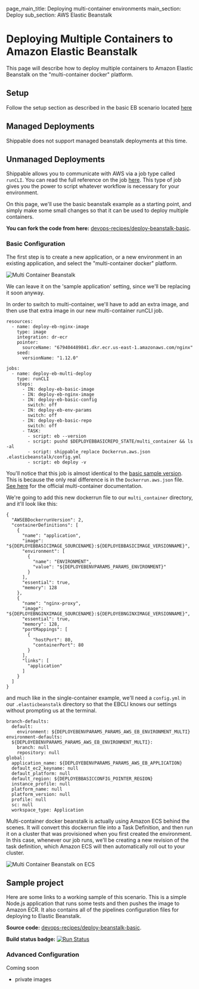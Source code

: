page_main_title: Deploying multi-container environments
main_section: Deploy
sub_section: AWS Elastic Beanstalk

# Deploying Multiple Containers to Amazon Elastic Beanstalk
This page will describe how to deploy multiple containers to Amazon Elastic Beanstalk on the "multi-container docker" platform.

## Setup

Follow the setup section as described in the basic EB scenario located [here](./aws-elastic-beanstalk)

## Managed Deployments
Shippable does not support managed beanstalk deployments at this time.

## Unmanaged Deployments

Shippable allows you to communicate with AWS via a job type called `runCLI`.  You can read the full reference on the job [here](../reference/job-runcli).  This type of job gives you the power to script whatever workflow is necessary for your environment.

On this page, we'll use the basic beanstalk example as a starting point, and simply make some small changes so that it can be used to deploy multiple containers.

**You can fork the code from here:** [devops-recipes/deploy-beanstalk-basic](https://github.com/devops-recipes/deploy-beanstalk-basic).

### Basic Configuration

The first step is to create a new application, or a new environment in an existing application, and select the "multi-container docker" platform.

<img src="../../images/deploy/elasticbeanstalk/multi-cont-new-env.png" alt="Multi Container Beanstalk">

We can leave it on the 'sample application' setting, since we'll be replacing it soon anyway.

In order to switch to multi-container, we'll have to add an extra image, and then use that extra image in our new multi-container runCLI job.

```
resources:
  - name: deploy-eb-nginx-image
    type: image
    integration: dr-ecr
    pointer:
      sourceName: "679404489841.dkr.ecr.us-east-1.amazonaws.com/nginx"
    seed:
      versionName: "1.12.0"
```

```
jobs:
  - name: deploy-eb-multi-deploy
    type: runCLI
    steps:
      - IN: deploy-eb-basic-image
      - IN: deploy-eb-nginx-image
      - IN: deploy-eb-basic-config
        switch: off
      - IN: deploy-eb-env-params
        switch: off
      - IN: deploy-eb-basic-repo
        switch: off
      - TASK:
        - script: eb --version
        - script: pushd $DEPLOYEBBASICREPO_STATE/multi_container && ls -al
        - script: shippable_replace Dockerrun.aws.json .elasticbeanstalk/config.yml
        - script: eb deploy -v
```

You'll notice that this job is almost identical to the [basic sample version](./aws-elastic-beanstalk).  This is because the only real difference is in the `Dockerrun.aws.json` file.  [See here](http://docs.aws.amazon.com/elasticbeanstalk/latest/dg/create_deploy_docker_v2config.html) for the official multi-container documentation.

We're going to add this new dockerrun file to our `multi_container` directory, and it'll look like this:
```
{
  "AWSEBDockerrunVersion": 2,
  "containerDefinitions": [
    {
      "name": "application",
      "image": "${DEPLOYEBBASICIMAGE_SOURCENAME}:${DEPLOYEBBASICIMAGE_VERSIONNAME}",
      "environment": [
        {
          "name": "ENVIRONMENT",
          "value": "${DEPLOYEBENVPARAMS_PARAMS_ENVIRONMENT}"
        }
      ],
      "essential": true,
      "memory": 128
    },
    {
      "name": "nginx-proxy",
      "image": "${DEPLOYEBNGINXIMAGE_SOURCENAME}:${DEPLOYEBNGINXIMAGE_VERSIONNAME}",
      "essential": true,
      "memory": 128,
      "portMappings": [
        {
          "hostPort": 80,
          "containerPort": 80
        }
      ],
      "links": [
        "application"
      ]
    }
  ]
}

```
and much like in the single-container example, we'll need a `config.yml` in our `.elasticbeanstalk` directory so that the EBCLI knows our settings without prompting us at the terminal.
```
branch-defaults:
  default:
    environment: ${DEPLOYEBENVPARAMS_PARAMS_AWS_EB_ENVIRONMENT_MULTI}
environment-defaults:
  ${DEPLOYEBENVPARAMS_PARAMS_AWS_EB_ENVIRONMENT_MULTI}:
    branch: null
    repository: null
global:
  application_name: ${DEPLOYEBENVPARAMS_PARAMS_AWS_EB_APPLICATION}
  default_ec2_keyname: null
  default_platform: null
  default_region: ${DEPLOYEBBASICCONFIG_POINTER_REGION}
  instance_profile: null
  platform_name: null
  platform_version: null
  profile: null
  sc: null
  workspace_type: Application
```

Multi-container docker beanstalk is actually using Amazon ECS behind the scenes.  It will convert this dockerrun file into a Task Definition, and then run it on a cluster that was provisioned when you first created the environment.  In this case, whenever our job runs, we'll be creating a new revision of the task definition, which Amazon ECS will then automatically roll out to your cluster.  

<img src="../../images/deploy/elasticbeanstalk/multi-running-on-ecs.png" alt="Multi Container Beanstalk on ECS">

## Sample project

Here are some links to a working sample of this scenario. This is a simple Node.js application that runs some tests and then pushes
the image to Amazon ECR. It also contains all of the pipelines configuration files for deploying to Elastic Beanstalk.

**Source code:**  [devops-recipes/deploy-beanstalk-basic](https://github.com/devops-recipes/deploy-beanstalk-basic).

**Build status badge:** [![Run Status](https://api.shippable.com/projects/58ffa88fd799850b00768021/badge?branch=master)](https://app.shippable.com/github/devops-recipes/deploy-beanstalk-basic)


### Advanced Configuration

Coming soon

- private images
